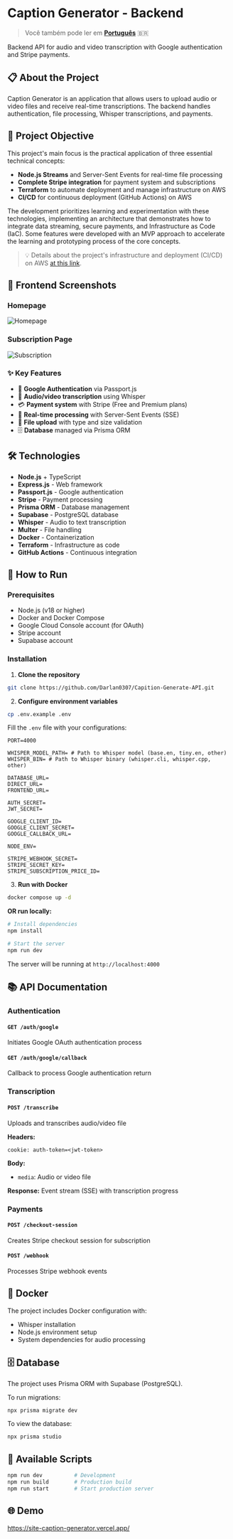 # Caption Generator - Backend

> Você também pode ler em **[Português](./README-PT.md)** 🇧🇷

Backend API for audio and video transcription with Google authentication and Stripe payments.

## 📋 About the Project

Caption Generator is an application that allows users to upload audio or video files and receive real-time transcriptions. The backend handles authentication, file processing, Whisper transcriptions, and payments.

## 🎯 Project Objective

This project's main focus is the practical application of three essential technical concepts:

- **Node.js Streams** and Server-Sent Events for real-time file processing
- **Complete Stripe integration** for payment system and subscriptions
- **Terraform** to automate deployment and manage infrastructure on AWS
- **CI/CD** for continuous deployment (GitHub Actions) on AWS

The development prioritizes learning and experimentation with these technologies, implementing an architecture that demonstrates how to integrate data streaming, secure payments, and Infrastructure as Code (IaC). Some features were developed with an MVP approach to accelerate the learning and prototyping process of the core concepts.

> 💡 Details about the project's infrastructure and deployment (CI/CD) on AWS [at this link](https://github.com/Darlan0307/infra-with-terraform).

## 📸 Frontend Screenshots

### Homepage

![Homepage](./print-home.png)

### Subscription Page

![Subscription](./print-subscription.png)

### ✨ Key Features

- 🔐 **Google Authentication** via Passport.js
- 🎵 **Audio/video transcription** using Whisper
- 💳 **Payment system** with Stripe (Free and Premium plans)
- 🔄 **Real-time processing** with Server-Sent Events (SSE)
- 📁 **File upload** with type and size validation
- 🗄️ **Database** managed via Prisma ORM

## 🛠️ Technologies

- **Node.js** + TypeScript
- **Express.js** - Web framework
- **Passport.js** - Google authentication
- **Stripe** - Payment processing
- **Prisma ORM** - Database management
- **Supabase** - PostgreSQL database
- **Whisper** - Audio to text transcription
- **Multer** - File handling
- **Docker** - Containerization
- **Terraform** - Infrastructure as code
- **GitHub Actions** - Continuous integration

## 🚀 How to Run

### Prerequisites

- Node.js (v18 or higher)
- Docker and Docker Compose
- Google Cloud Console account (for OAuth)
- Stripe account
- Supabase account

### Installation

1. **Clone the repository**

```bash
git clone https://github.com/Darlan0307/Capition-Generate-API.git
```

2. **Configure environment variables**

```bash
cp .env.example .env
```

Fill the `.env` file with your configurations:

```env
PORT=4000

WHISPER_MODEL_PATH= # Path to Whisper model (base.en, tiny.en, other)
WHISPER_BIN= # Path to Whisper binary (whisper.cli, whisper.cpp, other)

DATABASE_URL=
DIRECT_URL=
FRONTEND_URL=

AUTH_SECRET=
JWT_SECRET=

GOOGLE_CLIENT_ID=
GOOGLE_CLIENT_SECRET=
GOOGLE_CALLBACK_URL=

NODE_ENV=

STRIPE_WEBHOOK_SECRET=
STRIPE_SECRET_KEY=
STRIPE_SUBSCRIPTION_PRICE_ID=
```

3. **Run with Docker**

```bash
docker compose up -d
```

**OR run locally:**

```bash
# Install dependencies
npm install

# Start the server
npm run dev
```

The server will be running at `http://localhost:4000`

## 📚 API Documentation

### Authentication

#### `GET /auth/google`

Initiates Google OAuth authentication process

#### `GET /auth/google/callback`

Callback to process Google authentication return

### Transcription

#### `POST /transcribe`

Uploads and transcribes audio/video file

**Headers:**

```
cookie: auth-token=<jwt-token>
```

**Body:**

- `media`: Audio or video file

**Response:** Event stream (SSE) with transcription progress

### Payments

#### `POST /checkout-session`

Creates Stripe checkout session for subscription

#### `POST /webhook`

Processes Stripe webhook events

## 🐳 Docker

The project includes Docker configuration with:

- Whisper installation
- Node.js environment setup
- System dependencies for audio processing

## 🗄️ Database

The project uses Prisma ORM with Supabase (PostgreSQL).

To run migrations:

```bash
npx prisma migrate dev
```

To view the database:

```bash
npx prisma studio
```

## 🔧 Available Scripts

```bash
npm run dev          # Development
npm run build        # Production build
npm run start        # Start production server
```

## 🌐 Demo

https://site-caption-generator.vercel.app/
